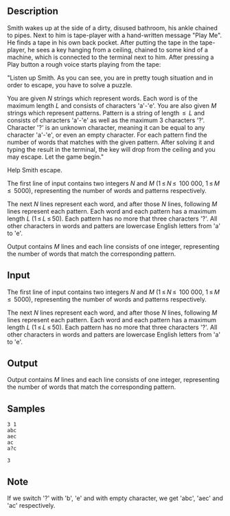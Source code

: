 ## Description

<div><p>Smith wakes up at the side of a dirty, disused bathroom, his ankle chained to pipes. Next to him is tape-player with a hand-written message "Play Me". He finds a tape in his own back pocket. After putting the tape in the tape-player, he sees a key hanging from a ceiling, chained to some kind of a machine, which is connected to the terminal next to him. After pressing a Play button a rough voice starts playing from the tape:</p><p>"Listen up Smith. As you can see, you are in pretty tough situation and in order to escape, you have to solve a puzzle. </p><p>You are given <span class="tex-span"><i>N</i></span> strings which represent words. Each word is of the maximum length <span class="tex-span"><i>L</i></span> and consists of characters '<span class="tex-font-style-tt">a</span>'-'<span class="tex-font-style-tt">e</span>'. You are also given <span class="tex-span"><i>M</i></span> strings which represent patterns. Pattern is a string of length <span class="tex-span"> ≤  <i>L</i></span> and consists of characters '<span class="tex-font-style-tt">a</span>'-'<span class="tex-font-style-tt">e</span>' as well as the maximum 3 characters '<span class="tex-font-style-tt">?</span>'. Character '<span class="tex-font-style-tt">?</span>' is an unknown character, meaning it can be equal to any character 'a'-'e', or even an empty character. For each pattern find the number of words that matches with the given pattern. After solving it and typing the result in the terminal, the key will drop from the ceiling and you may escape. Let the game begin."</p><p>Help Smith escape.</p></div><div class="input-specification"><p>The first line of input contains two integers <span class="tex-span"><i>N</i></span> and <span class="tex-span"><i>M</i></span> (<span class="tex-span">1 ≤ <i>N</i> ≤  100 000</span>, <span class="tex-span">1 ≤ <i>M</i> ≤  5000</span>), representing the number of words and patterns respectively.</p><p>The next <span class="tex-span"><i>N</i></span> lines represent each word, and after those <span class="tex-span"><i>N</i></span> lines, following <span class="tex-span"><i>M</i></span> lines represent each pattern. Each word and each pattern has a maximum length <span class="tex-span"><i>L</i></span> (<span class="tex-span">1 ≤ <i>L</i> ≤ 50</span>). Each pattern has no more that three characters '<span class="tex-font-style-tt">?</span>'. All other characters in words and patters are lowercase English letters from '<span class="tex-font-style-tt">a</span>' to '<span class="tex-font-style-tt">e</span>'.</p></div><div class="output-specification"><p>Output contains <span class="tex-span"><i>M</i></span> lines and each line consists of one integer, representing the number of words that match the corresponding pattern.</p></div>

## Input

<p>The first line of input contains two integers <span class="tex-span"><i>N</i></span> and <span class="tex-span"><i>M</i></span> (<span class="tex-span">1 ≤ <i>N</i> ≤  100 000</span>, <span class="tex-span">1 ≤ <i>M</i> ≤  5000</span>), representing the number of words and patterns respectively.</p><p>The next <span class="tex-span"><i>N</i></span> lines represent each word, and after those <span class="tex-span"><i>N</i></span> lines, following <span class="tex-span"><i>M</i></span> lines represent each pattern. Each word and each pattern has a maximum length <span class="tex-span"><i>L</i></span> (<span class="tex-span">1 ≤ <i>L</i> ≤ 50</span>). Each pattern has no more that three characters '<span class="tex-font-style-tt">?</span>'. All other characters in words and patters are lowercase English letters from '<span class="tex-font-style-tt">a</span>' to '<span class="tex-font-style-tt">e</span>'.</p>

## Output

<p>Output contains <span class="tex-span"><i>M</i></span> lines and each line consists of one integer, representing the number of words that match the corresponding pattern.</p>

## Samples

```input1
3 1
abc
aec
ac
a?c

```

```output1
3

```




## Note

<p>If we switch '?' with 'b', 'e' and with empty character, we get 'abc', 'aec' and 'ac' respectively.</p>
